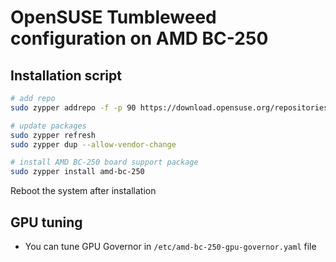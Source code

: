 # OpenSUSE Tumbleweed configuration on AMD BC-250

## Installation script

```bash
# add repo
sudo zypper addrepo -f -p 90 https://download.opensuse.org/repositories/home:mixaill:amd-bc-250/openSUSE_Tumbleweed/home:mixaill:amd-bc-250.repo

# update packages
sudo zypper refresh
sudo zypper dup --allow-vendor-change

# install AMD BC-250 board support package
sudo zypper install amd-bc-250
```

Reboot the system after installation

## GPU tuning

* You can tune GPU Governor in `/etc/amd-bc-250-gpu-governor.yaml` file
